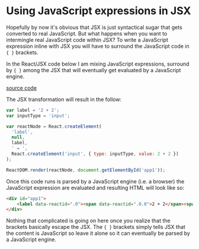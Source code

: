 # Using JavaScript expressions in JSX

Hopefully by now it's obvious that JSX is just syntactical sugar that gets converted to real JavaScript. But what happens when you want to intermingle real JavaScript code within JSX? To write a JavaScript expression inline with JSX you will have to surround the JavaScript code in `{ }` brackets. 

In the React/JSX code below I am mixing JavaScript expressions, surround by `{ }` among the JSX that will eventually get evaluated by a JavaScript engine.

[source code](https://jsfiddle.net/9x24jp95/#tabs=js,result,html,resources)

The JSX transformation will result in the follow:

```js
var label = '2 + 2';
var inputType = 'input';

var reactNode = React.createElement(
  'label',
  null,
  label,
  ' = ',
  React.createElement('input', { type: inputType, value: 2 + 2 })
);

ReactDOM.render(reactNode, document.getElementById('app1'));
```

Once this code runs is parsed by a JavaScript engine (i.e. a browser) the JavaScript expression are evaluated and resulting HTML will look like so:

```html
<div id="app1">
    <label data-reactid=".0"><span data-reactid=".0.0">2 + 2</span><span data-reactid=".0.1"> = </span><input type="input" value="4" data-reactid=".0.2"></label>
</div>
```

Nothing that complicated is going on here once you realize that the brackets basically escape the JSX. The `{ }` brackets simply tells JSX that the content is JavaScript so leave it alone so it can eventually be parsed by a JavaScript engine.










